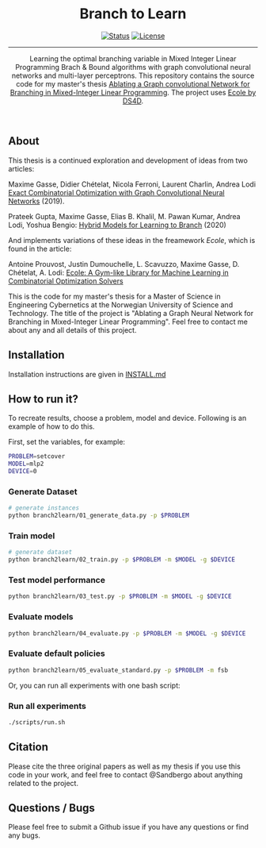 <h1 align="center">Branch to Learn</h1>

<div align="center">

  [![Status](https://img.shields.io/badge/status-active-success.svg)]() 
  [![License](https://img.shields.io/badge/license-MIT-blue.svg)](/LICENSE)

</div>

---

<p align="center">
Learning the optimal branching variable in Mixed Integer Linear Programming Brach & Bound algorithms with graph convolutional neural networks and multi-layer perceptrons. This repository contains the source code for my master's thesis <a href="https://github.com/Sandbergo/master-thesis/blob/main/sandberg_complete_thesis.pdf">Ablating a Graph convolutional Network for Branching in Mixed-Integer Linear Programming</a>. The project uses <a href="https://github.com/ds4dm/ecole">Ecole by DS4D</a>. 
</p>
<br> 


## About <a name = "about"></a>

This thesis is a continued exploration and development of ideas from two articles:

Maxime Gasse, Didier Chételat, Nicola Ferroni, Laurent Charlin, Andrea Lodi [Exact Combinatorial Optimization with Graph Convolutional Neural Networks](https://github.com/ds4dm/learn2branch) (2019).

Prateek Gupta, Maxime Gasse, Elias B. Khalil, M. Pawan Kumar, Andrea Lodi, Yoshua Bengio: [Hybrid Models for Learning to Branch](https://arxiv.org/abs/2006.15212) (2020)

And implements variations of these ideas in the freamework _Ecole_, which is found in the article:

Antoine Prouvost, Justin Dumouchelle, L. Scavuzzo, Maxime Gasse, D. Chételat, A. Lodi: [Ecole: A Gym-like Library for Machine Learning in Combinatorial Optimization Solvers](https://www.semanticscholar.org/paper/Ecole%3A-A-Gym-like-Library-for-Machine-Learning-in-Prouvost-Dumouchelle/e5f3f6d89be2f29eda70133fd83913229650d008)

This is the code for my master's thesis for a Master of Science in Engineering Cybernetics at the Norwegian University of Science and Technology. The title of the project is "Ablating a Graph Neural Network for Branching in Mixed-Integer Linear Programming". Feel free to contact me about any and all details of this project. 

## Installation


Installation instructions are given in [INSTALL.md](install.md)

## How to run it?
To recreate results, choose a problem, model and device. Following is an example of how to do this.

First, set the variables, for example:
```bash
PROBLEM=setcover
MODEL=mlp2
DEVICE=0
```

### Generate Dataset
```bash
# generate instances
python branch2learn/01_generate_data.py -p $PROBLEM
```

### Train model
```bash
# generate dataset
python branch2learn/02_train.py -p $PROBLEM -m $MODEL -g $DEVICE
```

### Test model performance
```bash
python branch2learn/03_test.py -p $PROBLEM -m $MODEL -g $DEVICE
```

### Evaluate models
```bash
python branch2learn/04_evaluate.py -p $PROBLEM -m $MODEL -g $DEVICE
```

### Evaluate default policies
```bash
python branch2learn/05_evaluate_standard.py -p $PROBLEM -m fsb
```

Or, you can run all experiments with one bash script:
### Run all experiments
```bash
./scripts/run.sh
```

## Citation
Please cite the three original papers as well as my thesis if you use this code in your work, 
and feel free to contact @Sandbergo about anything related to the project.


## Questions / Bugs
Please feel free to submit a Github issue if you have any questions or find any bugs.
